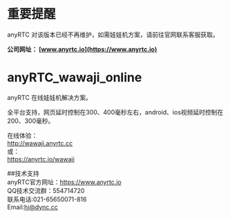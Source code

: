 # 重要提醒
anyRTC 对该版本已经不再维护，如需娃娃机方案，请前往官网联系客服获取。

**公司网址： [www.anyrtc.io](https://www.anyrtc.io)**


# anyRTC_wawaji_online
anyRTC 在线娃娃机解决方案。

全平台支持，网页延时控制在300、400毫秒左右，android、ios视频延时控制在200、300毫秒。</br>

在线体验：</br>
http://wawaji.anyrtc.cc</br>
或：</br>
https://anyrtc.io/wawaji</br>

##技术支持</br>
anyRTC官方网址：https://www.anyrtc.io</br>
QQ技术交流群：554714720</br>
联系电话:021-65650071-816</br>
Email:hi@dync.cc</br>
